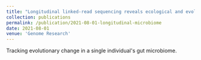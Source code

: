 ```yaml
---
title: "Longitudinal linked-read sequencing reveals ecological and evolutionary responses of a human gut microbiome during antibiotic treatment"
collection: publications
permalink: /publication/2021-08-01-longitudinal-microbiome
date: 2021-08-01
venue: 'Genome Research'
---
```

Tracking evolutionary change in a single individual's gut microbiome.
